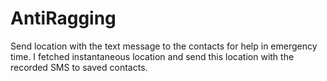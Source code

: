 # AntiRagging
Send location with the text message to the contacts for help in emergency time.
I fetched instantaneous location and send this location with the recorded SMS to saved contacts.
